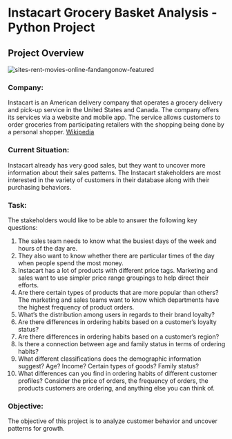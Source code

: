 # Instacart Grocery Basket Analysis - Python Project
## **Project Overview**

![sites-rent-movies-online-fandangonow-featured](https://miro.medium.com/v2/resize:fit:1400/0*61CHD4DVs44iL9TE)

### **Company:**<br>
Instacart is an American delivery company that operates a grocery delivery and pick-up service in the United States and Canada. The company offers its services via a website and mobile app. The service allows customers to order groceries from participating retailers with the shopping being done by a personal shopper. [Wikipedia](https://en.wikipedia.org/wiki/Instacart)

### **Current Situation:**<br>
Instacart already has very good sales, but they want to uncover more information about their sales patterns. The Instacart stakeholders are most interested in the variety of customers in their database along with their purchasing behaviors. 

### **Task:**<br>
The stakeholders would like to be able to answer the following key questions:
1. The sales team needs to know what the busiest days of the week and hours of the day are.
2. They also want to know whether there are particular times of the day when people spend the most money.
3. Instacart has a lot of products with different price tags. Marketing and sales want to use simpler price range groupings to help direct their efforts.
4. Are there certain types of products that are more popular than others? The marketing and sales teams want to know which departments have the highest frequency of product orders.
5. What’s the distribution among users in regards to their brand loyalty?
6. Are there differences in ordering habits based on a customer’s loyalty status?
7. Are there differences in ordering habits based on a customer’s region?
8. Is there a connection between age and family status in terms of ordering habits?
9. What different classifications does the demographic information suggest? Age? Income? Certain types of goods? Family status?
10. What differences can you find in ordering habits of different customer profiles? Consider the price of orders, the frequency of orders, the products customers are ordering, and anything else you can think of.

### **Objective:**<br>
The objective of this project is to analyze customer behavior and uncover patterns for growth.
